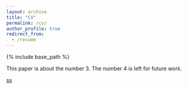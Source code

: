 ```yaml
---
layout: archive
title: "CV"
permalink: /cv/
author_profile: true
redirect_from:
  - /resume
---
```


{% include base_path %}

This paper is about the number 3. The number 4 is left for future work.

[ss](file:///C:/Users/26085/Desktop/cv/cv.pdf)

